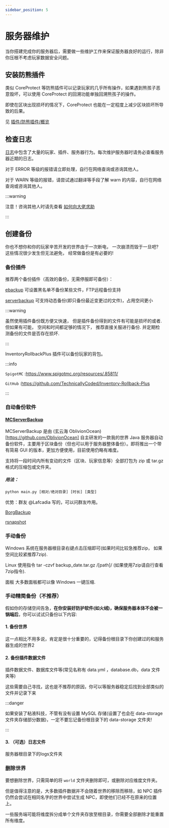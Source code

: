 ```yaml
---
sidebar_position: 5
---
```


# 服务器维护

当你搭建完成你的服务器后，需要做一些维护工作来保证服务器良好的运行，除非你压根不考虑玩家数据安全问题。

## 安装防熊插件

类似 CoreProtect 等防熊插件可以记录玩家的几乎所有操作，如果遇到熊孩子恶意毁坏，可以使用 CoreProtect 的回溯功能单独回溯熊孩子的操作。

即使在区块出现损坏的情况下，CoreProtect 也能在一定程度上减少区块损坏所导致的后果。

见 [插件/防熊插件/概览](/docs/process/plugin/防熊插件/概览.md)

## 检查日志

[日志](/docs/start/%E5%9F%BA%E7%A1%80%E7%9F%A5%E8%AF%86/%E4%BB%80%E4%B9%88%E6%98%AF%E6%97%A5%E5%BF%97.md)中包含了大量的玩家、插件、服务器行为。每次维护服务器时请务必查看服务器近期的日志。

对于 ERROR 等级的报错请立即处理，自行在网络查询或咨询其他人。

对于 WARN 等级的报错，请尝试通过翻译等手段了解 warn 的内容，自行在网络查询或咨询其他人。

:::warning

注意！咨询其他人时请先查看 [如何向大佬求助](/docs/start/%E5%90%91%E5%A4%A7%E4%BD%AC%E6%B1%82%E5%8A%A9.md)

:::

## 创建备份

你也不想你和你的玩家辛苦开发的世界由于一次断电， 一次崩溃而毁于一旦吧? 这些情况很少发生但无法避免， 经常做备份是有必要的!

### 备份插件

推荐两个备份插件（高效的备份，无需停服即可备份）：

[ebackup](https://www.spigotmc.org/resources/ebackup-simple-and-reliable-backups-for-your-server-supports-ftp-sftp.69917/) 可设置黑名单不备份某些文件，FTP远程备份支持

[serverbackup](https://www.spigotmc.org/resources/server-backup-ingame-dropbox-ftp-backup-1-8-1-20-multithreaded.79320/) 可支持动态备份(即只备份最近变更过的文件)，占用空间更小

:::warning

虽然使用插件备份既方便又快速， 但是插件备份得到的文件有可能是损坏的或者. 但如果有可能， 空间和时间都足够的情况下， 推荐直接关服进行备份. 并定期检测备份的文件是否存在损坏.

:::

InventoryRollbackPlus 插件可以备份玩家的背包。

:::info

`SpigotMC` :https://www.spigotmc.org/resources/.85811/

`GitHub` :https://github.com/TechnicallyCoded/Inventory-Rollback-Plus

:::

### 自动备份软件

#### [MCServerBackup](https://github.com/OblivionOcean/MCServerBackup)
MCServerBackup 是由 (玄云海 OblivionOcean)[https://github.com/OblivionOcean] 自主研发的一款我的世界 Java 服务器自动备份软件，主要用于区块备份（但也可以用于服务器整体备份）。即将推出一个带有简易 GUI 的版本，更加方便使用，目前使用仍略有难度。

支持将一段时间内所有变动的文件（区块、玩家信息等）全部打包为 zip 或 tar.gz 格式的压缩包或文件夹。

##### 用法：
```python
python main.py [相对/绝对目录] [时长] [类型]
```
优势：群友 @Lafcadia 写的，可以问群友咋用。

[BorgBackup](https://www.borgbackup.org/)

[rsnapshot](https://rsnapshot.org/)

### 手动备份

Windows 系统在服务器根目录右键点击压缩即可(如果时间比较急推荐zip， 如果空间比较紧推荐7zip).

Linux 使用指令 tar -czvf backup_date.tar.gz /[path]/ (如果使用7zip请自行查看7zip指令).

面板 大多数面板都可以像 Windows 一键压缩.

### 手动精简备份（不推荐）

假如你的存储空间告急，**在你安装好防护软件(如火绒)，确保服务器本体不会被一锅端后**，你可以试试只备份以下内容:

#### 1. 备份世界

这一点相比不用多说，肯定是很十分重要的，记得备份根目录下你创建过的和服务器生成的世界2

#### 2. 备份插件数据文件

插件数据文件、数据库文件等(常见名称有 data.yml ，database.db，data 文件夹等)

这些需要自己寻找，这也是不推荐的原因，你可以等服务器稳定后找到全部类似的文件并记录下来

:::danger

如果安装了粘液科技，不管有没有设置 MySQL 存储(设置了也会在 data-storage 文件夹存储部分数据)，一定不要忘记备份根目录下的 data-storage 文件夹!

:::

#### 3. （可选）日志文件

服务器根目录下的logs文件夹

### 删除世界

要想删除世界，只需简单的将 `world` 文件夹删除即可，或删除对应维度文件夹。

但是值得注意的是，大多数插件数据并不会随着世界的移除而移除，如 NPC 插件仍然会尝试在相同名字的世界中尝试生成 NPC，即使他们已经不在原来的位置上。

一些服务端可能将维度拆分成单个文件夹存放至根目录，你需要全部删除才能重置所有维度。

